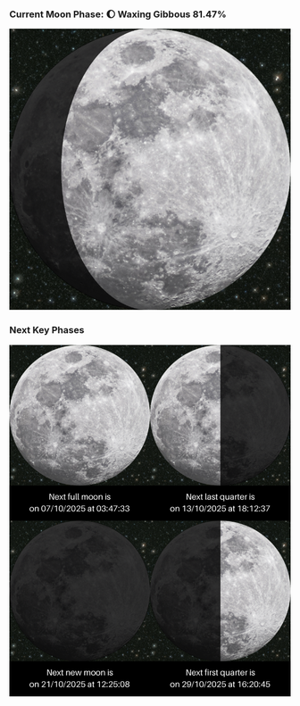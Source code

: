 ### Current Moon Phase: 🌔 Waxing Gibbous 81.47%
![Moon Phase](moonphase.png)
### Next Key Phases
![Gallery](gallery.png)